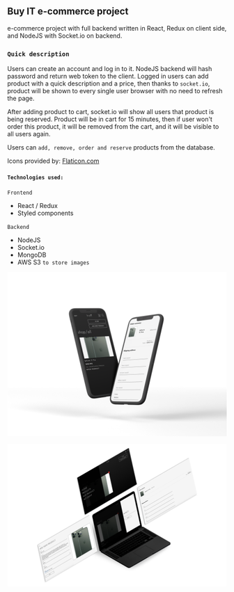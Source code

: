 ## Buy IT e-commerce project

e-commerce project with full backend written in React, Redux on client side, and NodeJS with Socket.io
on backend.

### `Quick description`

Users can create an account and log in to it. NodeJS backend will hash password and return web token to the client.
Logged in users can add product with a quick description and a price, then thanks to `socket.io`, product will be
shown to every single user browser with no need to refresh the page.

After adding product to cart, socket.io will show all users that product is being reserved. Product
will be in cart for 15 minutes, then if user won't order this product, it will be removed from the cart,
and it will be visible to all users again.

Users can `add, remove, order and reserve` products from the database.

Icons provided by: [Flaticon.com](https://www.flaticon.com/)

#### `Technologies used:`

`Frontend`

- React / Redux
- Styled components

`Backend`

- NodeJS
- Socket.io
- MongoDB
- AWS S3 `to store images`

<p align="center">
<img src="screenshots/buyIT_main.png">
</p>

<p align="center">
<img src="screenshots/buyIT_standard.png">
</p>
